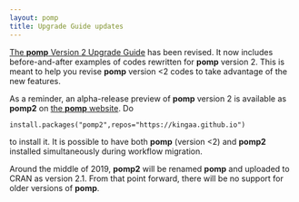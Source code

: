 ```yaml
---
layout: pomp
title: Upgrade Guide updates
---
```


[The **pomp** Version 2 Upgrade Guide](https://kingaa.github.io/pomp/upgrade_guide.html) has been revised.
It now includes before-and-after examples of codes rewritten for **pomp** version 2.
This is meant to help you revise **pomp** version <2 codes to take advantage of the new features.

As a reminder, an alpha-release preview of **pomp** version 2 is available as **pomp2** on [the **pomp** website](https://kingaa.github.io/pomp/).
Do
```
install.packages("pomp2",repos="https://kingaa.github.io")
```
to install it.
It is possible to have both **pomp** (version <2) and **pomp2** installed simultaneously during workflow migration.

Around the middle of 2019, **pomp2** will be renamed **pomp** and uploaded to CRAN as version 2.1.
From that point forward, there will be no support for older versions of **pomp**.
